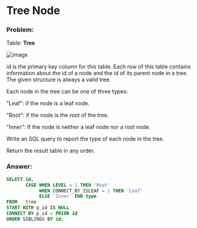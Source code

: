 # Tree Node 

### Problem: 

Table: **Tree** 

![image](https://user-images.githubusercontent.com/48019306/211844675-06701e9b-4d52-440e-b7d7-7bfbbf71cb4c.png)

id is the primary key column for this table.
Each row of this table contains information about the id of a node and the id of its parent node in a tree.
The given structure is always a valid tree.

Each node in the tree can be one of three types:

"Leaf": if the node is a leaf node.

"Root": if the node is the root of the tree.

"Inner": If the node is neither a leaf node nor a root node.

Write an SQL query to report the type of each node in the tree.

Return the result table in any order.

### Answer:  

````sql 
SELECT id,
       CASE WHEN LEVEL = 1 THEN 'Root'
            WHEN CONNECT_BY_ISLEAF = 1 THEN 'Leaf'
            ELSE 'Inner' END type
FROM   tree
START WITH p_id IS NULL
CONNECT BY p_id = PRIOR id
ORDER SIBLINGS BY id;  
```` 
